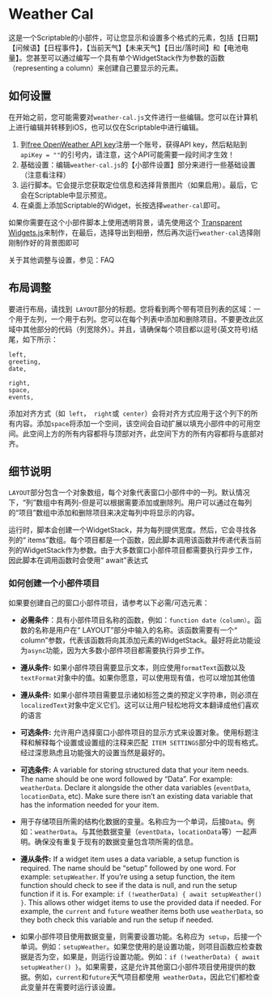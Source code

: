 # Weather Cal

这是一个Scriptable的小部件，可让您显示和设置多个格式的元素，包括【日期】【问候语】【日程事件】，【当前天气】【未来天气】【日出/落时间】和【电池电量】。您甚至可以通过编写一个具有单个WidgetStack作为参数的函数（representing a column）来创建自己要显示的元素。

## 如何设置

在开始之前，您可能需要对`weather-cal.js`文件进行一些编辑。您可以在计算机上进行编辑并转移到iOS，也可以仅在Scriptable中进行编辑。

1. 到[free OpenWeather API key](http://openweathermap.org/api)注册一个账号，获得API key，然后粘贴到 `apiKey = ""`的引号内，请注意，这个API可能需要一段时间才生效！
2. 基础设置：编辑`weather-cal.js`的【小部件设置】部分来进行一些基础设置（注意看注释）
3. 运行脚本。它会提示您获取定位信息和选择背景图片（如果启用）。最后，它会在Scriptable中显示预览。
4. 在桌面上添加Scriptable的Widget，长按选择`weather-cal`即可。

如果你需要在这个小部件脚本上使用透明背景，请先使用这个 [Transparent Widgets.js](https://github.com/xkerwin/Weather-Cal/blob/main/Transparent%20Widgets%20Export.js)来制作，在最后，选择导出到相册，然后再次运行`weather-cal`选择刚刚制作好的背景图即可

关于其他调整与设置，参见：FAQ

## 布局调整

要进行布局，请找到` LAYOUT`部分的标题。您将看到两个带有项目列表的区域：一个用于左列，一个用于右列。您可以在每个列表中添加和删除项目。不要更改此区域中其他部分的代码（列宽除外）。并且，请确保每个项目都以逗号(英文符号)结尾，如下所示：

```
left,
greeting,
date,

right,
space,
events,
```

添加对齐方式（如` left`，` right`或` center`）会将对齐方式应用于这个列下的所有内容。添加`space`将添加一个空间，该空间会自动扩展以填充小部件中的可用空间。此空间上方的所有内容都将与顶部对齐，此空间下方的所有内容都将与底部对齐。

## 细节说明

`LAYOUT`部分包含一个对象数组，每个对象代表窗口小部件中的一列。默认情况下，“列”数组中有两列-但是可以根据需要添加或删除列。用户可以通过在每列的“项目”数组中添加和删除项目来决定每列中将显示的内容。

运行时，脚本会创建一个WidgetStack，并为每列提供宽度。然后，它会寻找各列的“ items”数组。每个项目都是一个函数，因此脚本调用该函数并传递代表当前列的WidgetStack作为参数。由于大多数窗口小部件项目都需要执行异步工作，因此脚本在调用函数时会使用“ await”表达式

### 如何创建一个小部件项目

如果要创建自己的窗口小部件项目，请参考以下必需/可选元素：

* __必需条件__：具有小部件项目名称的函数，例如：`function date（column）`。函数的名称是用户在“ LAYOUT”部分中输入的名称。该函数需要有一个“ column”参数，代表该函数将向其添加元素的WidgetStack。最好将此功能设为`async`功能，因为大多数小部件项目都需要执行异步工作。
* __遵从条件:__ 如果小部件项目需要显示文本，则应使用`formatText`函数以及`textFormat`对象中的值。如果你愿意，可以使用现有值，也可以增加其他值
* __遵从条件:__ 如果小部件项目需要显示诸如标签之类的预定义字符串，则必须在`localizedText`对象中定义它们。这可以让用户轻松地将文本翻译成他们喜欢的语言

* __可选条件:__ 允许用户选择窗口小部件项目的显示方式来设置对象。使用标题注释和解释每个设置或设置组的注释来匹配` ITEM SETTINGS`部分中的现有格式。经过深思熟虑且功能强大的设置当然是最好的。
* __可选条件:__ A variable for storing structured data that your item needs. The name should be one word followed by “Data”. For example: `weatherData`. Declare it alongside the other data variables (`eventData`, `locationData`, etc). Make sure there isn’t an existing data variable that has the information needed for your item.
* 用于存储项目所需的结构化数据的变量。名称应为一个单词，后接`Data`。例如：`weatherData`。与其他数据变量（`eventData`，`locationData`等）一起声明。确保没有重复于现有的数据变量包含项所需的信息。
* __遵从条件:__ If a widget item uses a data variable, a setup function is required. The name should be “setup” followed by one word. For example: `setupWeather`. If you’re using a setup function, the item function should check to see if the data is null, and run the setup function if it is. For example: `if (!weatherData) { await setupWeather() }`. This allows other widget items to use the provided data if needed. For example, the `current` and `future` weather items both use `weatherData`, so they both check this variable and run the setup if needed.
* 如果小部件项目使用数据变量，则需要设置功能。名称应为` setup`，后接一个单词。例如：`setupWeather`。如果您使用的是设置功能，则项目函数应检查数据是否为空，如果是，则运行设置功能。例如：`if (!weatherData) { await setupWeather() }`。如果需要，这是允许其他窗口小部件项目使用提供的数据。例如，`current`和`future`天气项目都使用` weatherData`，因此它们都检查此变量并在需要时运行该设置。
